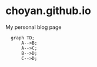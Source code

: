 # choyan.github.io
My personal blog page

```mermaid
  graph TD;
      A-->B;
      A-->C;
      B-->D;
      C-->D;
```
